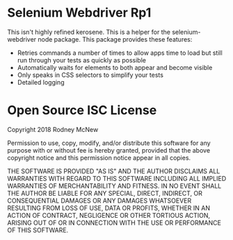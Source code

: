 # Selenium Webdriver Rp1

This isn't highly refined kerosene. This is a helper for the selenium-webdriver 
node package. This package provides these features:
- Retries commands a number of times to allow apps time to load but still run through your tests as quickly as possible
- Automatically waits for elements to both appear and become visible
- Only speaks in CSS selectors to simplify your tests
- Detailed logging

# Open Source ISC License
Copyright 2018 Rodney McNew

Permission to use, copy, modify, and/or distribute this software for any 
purpose with or without fee is hereby granted, provided that the above 
copyright notice and this permission notice appear in all copies.

THE SOFTWARE IS PROVIDED "AS IS" AND THE AUTHOR DISCLAIMS ALL WARRANTIES 
WITH REGARD TO THIS SOFTWARE INCLUDING ALL IMPLIED WARRANTIES OF 
MERCHANTABILITY AND FITNESS. IN NO EVENT SHALL THE AUTHOR BE LIABLE FOR 
ANY SPECIAL, DIRECT, INDIRECT, OR CONSEQUENTIAL DAMAGES OR ANY DAMAGES 
WHATSOEVER RESULTING FROM LOSS OF USE, DATA OR PROFITS, WHETHER IN AN 
ACTION OF CONTRACT, NEGLIGENCE OR OTHER TORTIOUS ACTION, ARISING OUT OF 
OR IN CONNECTION WITH THE USE OR PERFORMANCE OF THIS SOFTWARE.
